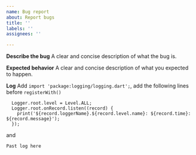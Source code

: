 ```yaml
---
name: Bug report
about: Report bugs
title: ''
labels: ''
assignees: ''

---
```


**Describe the bug**
A clear and concise description of what the bug is.


**Expected behavior**
A clear and concise description of what you expected to happen.

**Log**
Add `import 'package:logging/logging.dart';`, add the following lines before `registerWith()`
```
  Logger.root.level = Level.ALL;
  Logger.root.onRecord.listen((record) {
    print('${record.loggerName}.${record.level.name}: ${record.time}: ${record.message}');
  });
```
and
```
Past log here
```
